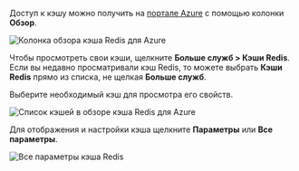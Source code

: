 Доступ к кэшу можно получить на [портале Azure](https://portal.azure.com) с помощью колонки **Обзор**.

![Колонка обзора кэша Redis для Azure](media/redis-cache-browse/redis-cache-browse.png)

Чтобы просмотреть свои кэши, щелкните **Больше служб > Кэши Redis**. Если вы недавно просматривали кэш Redis, то можете выбрать **Кэши Redis** прямо из списка, не щелкая **Больше служб**.

Выберите необходимый кэш для просмотра его свойств.

![Список кэшей в обзоре кэша Redis для Azure](media/redis-cache-browse/redis-caches.png)

Для отображения и настройки кэша щелкните **Параметры** или **Все параметры**.

![Все параметры кэша Redis](media/redis-cache-browse/redis-cache-blade.png)

<!---HONumber=AcomDC_0921_2016-->